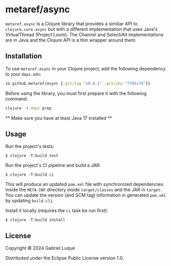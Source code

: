 # metaref/async

`metaref.async` is a Clojure library that provides a similiar API to `clojure.core.async` but with a different implementation that 
uses Java's VirtualThread (Project Loom). The Channel and Select/Alt implementations are in Java and the Clojure API is a thin wrapper around them.

## Installation

To use `metaref.async` in your Clojure project, add the following dependency to your `deps.edn`:

```clojure
io.github.metaref/async {:git/tag "v0.0.1" :git/sha "7705c7d"}}
```

Before using the library, you must first prepare it with the following command:

```bash
clojure -X:deps prep
```

** Make sure you have at least Java 17 installed ** 

## Usage

Run the project's tests:

    $ clojure -T:build test

Run the project's CI pipeline and build a JAR:

    $ clojure -T:build ci

This will produce an updated `pom.xml` file with synchronized dependencies inside the `META-INF`
directory inside `target/classes` and the JAR in `target`. You can update the version (and SCM tag)
information in generated `pom.xml` by updating `build.clj`.

Install it locally (requires the `ci` task be run first):

    $ clojure -T:build install

## License

Copyright © 2024 Gabriel Luque

Distributed under the Eclipse Public License version 1.0.
